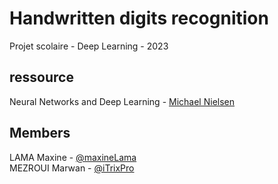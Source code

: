 # Handwritten digits recognition
Projet scolaire - Deep Learning - 2023


##  ressource
Neural Networks and Deep Learning - [Michael Nielsen](https://neuralnetworksanddeeplearning.com/chap1.html) 

## Members

LAMA Maxine - [@maxineLama](https://github.com/maxineLama) 
<br>
MEZROUI Marwan - [@iTrixPro](https://github.com/iTrixPro)

